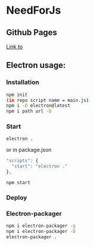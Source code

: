# NeedForJs

## Github Pages
[Link to](https://nikitaster.github.io/NeedForJs/index.html) 


## Electron usage: 

### Installation
```bash
npm init
(in repo script name = main.js)
npm i -D electron@latest 
npm i path url -D    
```

### Start
```npm
electron .
```
or in package.json
```JavaScript
"scripts": {
  "start": "electron ."
},
```
```npm
npm start
```

### Deploy
### Electron-packager
```bash
npm i electron-packager -g
npm i electron-packager -D
electron-packager .
```
